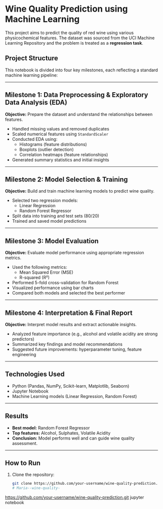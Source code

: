 # Wine Quality Prediction using Machine Learning

This project aims to predict the quality of red wine using various physicochemical features. The dataset was sourced from the UCI Machine Learning Repository and the problem is treated as a **regression task**.

## Project Structure

This notebook is divided into four key milestones, each reflecting a standard machine learning pipeline:

---

## Milestone 1: Data Preprocessing & Exploratory Data Analysis (EDA)

**Objective:** Prepare the dataset and understand the relationships between features.

- Handled missing values and removed duplicates
- Scaled numerical features using `StandardScaler`
- Conducted EDA using:
  - Histograms (feature distributions)
  - Boxplots (outlier detection)
  - Correlation heatmaps (feature relationships)
- Generated summary statistics and initial insights

---

## Milestone 2: Model Selection & Training

**Objective:** Build and train machine learning models to predict wine quality.

- Selected two regression models:
  - Linear Regression
  - Random Forest Regressor
- Split data into training and test sets (80/20)
- Trained and saved model predictions

---

## Milestone 3: Model Evaluation

**Objective:** Evaluate model performance using appropriate regression metrics.

- Used the following metrics:
  - Mean Squared Error (MSE)
  - R-squared (R²)
- Performed 5-fold cross-validation for Random Forest
- Visualized performance using bar charts
- Compared both models and selected the best performer

---

## Milestone 4: Interpretation & Final Report

**Objective:** Interpret model results and extract actionable insights.

- Analyzed feature importance (e.g., alcohol and volatile acidity are strong predictors)
- Summarized key findings and model recommendations
- Suggested future improvements: hyperparameter tuning, feature engineering

---

## Technologies Used

- Python (Pandas, NumPy, Scikit-learn, Matplotlib, Seaborn)
- Jupyter Notebook
- Machine Learning models (Linear Regression, Random Forest)

---

## Results

- **Best model:** Random Forest Regressor
- **Top features:** Alcohol, Sulphates, Volatile Acidity
- **Conclusion:** Model performs well and can guide wine quality assessment.

---

## How to Run

1. Clone the repository:
   ```bash
   git clone https://github.com/your-username/wine-quality-prediction.git
   # Maria--wine-quality-
https://github.com/your-username/wine-quality-prediction.git
jupyter notebook
